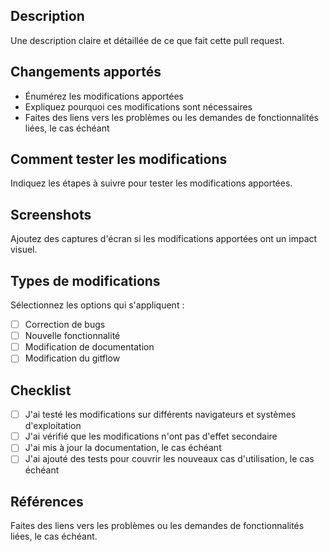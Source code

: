 ## Description

Une description claire et détaillée de ce que fait cette pull request.

## Changements apportés

- Énumérez les modifications apportées
- Expliquez pourquoi ces modifications sont nécessaires
- Faites des liens vers les problèmes ou les demandes de fonctionnalités liées, le cas échéant

## Comment tester les modifications

Indiquez les étapes à suivre pour tester les modifications apportées.

## Screenshots

Ajoutez des captures d'écran si les modifications apportées ont un impact visuel.

## Types de modifications

Sélectionnez les options qui s'appliquent :

- [ ] Correction de bugs
- [ ] Nouvelle fonctionnalité
- [ ] Modification de documentation
- [ ] Modification du gitflow

## Checklist

- [ ] J'ai testé les modifications sur différents navigateurs et systèmes d'exploitation
- [ ] J'ai vérifié que les modifications n'ont pas d'effet secondaire
- [ ] J'ai mis à jour la documentation, le cas échéant
- [ ] J'ai ajouté des tests pour couvrir les nouveaux cas d'utilisation, le cas échéant

## Références

Faites des liens vers les problèmes ou les demandes de fonctionnalités liées, le cas échéant.
